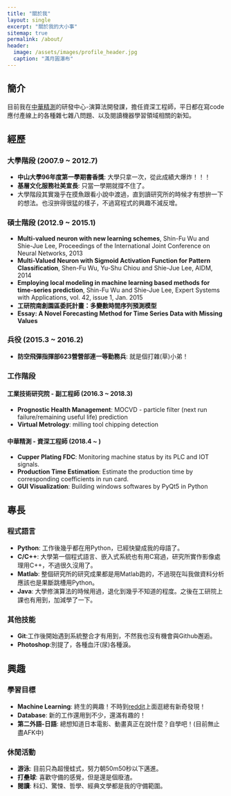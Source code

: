 ```yaml
---
title: "關於我"
layout: single
excerpt: "關於我的大小事"
sitemap: true
permalink: /about/
header:
  image: /assets/images/profile_header.jpg
  caption: "滿月圓瀑布"
---
```

## 簡介
目前我在[中華精測](http://www.cht-pt.com.tw/)的研發中心-演算法開發課，擔任資深工程師，平日都在寫code應付產線上的各種雜七雜八問題、以及閱讀機器學習領域相關的新知。

## 經歷
### 大學階段 (2007.9 ~ 2012.7)
- **中山大學96年度第一學期書香獎**: 大學只拿一次，從此成績大爆炸！！！
- **基層文化服務社美宣長**: 只當一學期就撐不住了。
- 大學階段其實幾乎在摸魚跟看小說中渡過，直到讀研究所的時候才有想拚一下的想法。也沒拚得很猛的樣子，不過寫程式的興趣不減反增。

### 碩士階段 (2012.9 ~ 2015.1)
- **Multi-valued neuron with new learning schemes**, Shin-Fu Wu and Shie-Jue Lee, Proceedings of the International Joint Conference on Neural Networks, 2013
- **Multi-Valued Neuron with Sigmoid Activation Function for Pattern Classification**, Shen-Fu Wu, Yu-Shu Chiou and Shie-Jue Lee, AIDM, 2014
- **Employing local modeling in machine learning based methods for time-series prediction**, Shin-Fu Wu and Shie-Jue Lee, Expert Systems with Applications, vol. 42, issue 1, Jan. 2015
- **工研院南創園區委託計畫：多變數時間序列預測模型**
- **Essay: A Novel Forecasting Method for Time Series Data with Missing Values**

### 兵役 (2015.3 ~ 2016.2)
- **防空飛彈指揮部623營營部連一等勤務兵**: 就是個打雜(草)小弟！

### 工作階段
#### 工業技術研究院 - 副工程師 (2016.3 ~ 2018.3)
- **Prognostic Health Management**: MOCVD - particle filter (next run failure/remaining useful life) prediction
- **Virtual Metrology**: milling tool chipping detection

#### 中華精測 - 資深工程師 (2018.4 ~ )
- **Cupper Plating FDC**: Monitoring machine status by its PLC and IOT signals.
- **Production Time Estimation**: Estimate the production time by corresponding coefficients in run card.
- **GUI Visualization**: Building windows softwares by PyQt5 in Python  

## 專長
### 程式語言
- **Python**: 工作後幾乎都在用Python，已經快變成我的母語了。
- **C/C++**: 大學第一個程式語言、嵌入式系統也有用C寫過，研究所實作影像處理用C++，不過很久沒用了。
- **Matlab**: 整個研究所的研究成果都是用Matlab跑的，不過現在叫我做資料分析應該也是果斷跳槽用Python。
- **Java**: 大學修演算法的時候用過，退化到幾乎不知道的程度。之後在工研院上課也有用到，加減學了一下。

### 其他技能
- **Git**:工作後開始遇到系統整合才有用到，不然我也沒有機會與Github邂逅。
- **Photoshop**:別提了，各種血汗(尿)各種淚。

## 興趣
### 學習目標
- **Machine Learning**: 終生的興趣！不時到[reddit](https://www.reddit.com/r/MachineLearning/)上面逛總有新奇發現！
- **Database**: 新的工作還用到不少，還滿有趣的！
- **第二外語-日語**: 總想知道日本電影、動畫真正在說什麼？自學吧！(目前無止盡AFK中)

### 休閒活動
- **游泳**: 目前只為超慢蛙式，努力朝50m50秒以下邁進。
- **打壘球**: 喜歡守備的感覺，但是還是個廢渣。
- **閱讀**: 科幻、驚悚、哲學、經典文學都是我的守備範圍。

